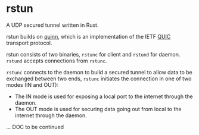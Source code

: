 rstun
=====

A UDP secured tunnel written in Rust.

rstun builds on [quinn](https://github.com/quinn-rs/quinn), which is an implementation of the IETF [QUIC](https://quicwg.org/) transport protocol.

rstun consists of two binaries, `rstunc` for client and `rstund` for daemon. `rstund` accepts connections from `rstunc`.

`rstunc` connects to the daemon to build a secured tunnel to allow data to be exchanged between two ends, `rstunc` initiates the connection in one of two modes (IN and OUT):

  * The IN mode is used for exposing a local port to the internet through the daemon.
  * The OUT mode is used for securing data going out from local to the internet through the daemon.

... DOC to be continued
